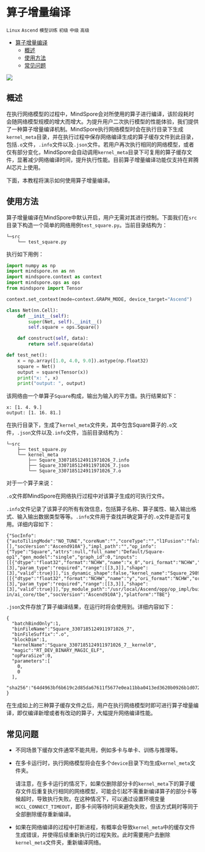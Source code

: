 # 算子增量编译

`Linux` `Ascend` `模型训练` `初级` `中级` `高级`

<!-- TOC -->

- [算子增量编译](#算子增量编译)
    - [概述](#概述)
    - [使用方法](#使用方法)
    - [常见问题](#常见问题)

<!-- /TOC -->

<a href="https://gitee.com/mindspore/docs/blob/r1.3/docs/mindspore/programming_guide/source_zh_cn/incremental_operator_build.md" target="_blank"><img src="https://gitee.com/mindspore/docs/raw/master/resource/_static/logo_source.png"></a>

## 概述

在执行网络模型的过程中，MindSpore会对所使用的算子进行编译，该阶段耗时会随网络模型规模的增大而增大。为提升用户二次执行模型的性能体验，我们提供了一种算子增量编译机制。MindSpore执行网络模型时会在执行目录下生成`kernel_meta`目录，并在执行过程中保存网络编译生成的算子缓存文件到此目录，包括`.o`文件，`.info`文件以及`.json`文件。若用户再次执行相同的网络模型，或者仅有部分变化，MindSpore会自动调用`kernel_meta`目录下可复用的算子缓存文件，显著减少网络编译时间，提升执行性能。目前算子增量编译功能仅支持在昇腾AI芯片上使用。

下面，本教程将演示如何使用算子增量编译。

## 使用方法

算子增量编译在MindSpore中默认开启，用户无需对其进行控制。下面我们在`src`目录下构造一个简单的网络用例`test_square.py`。当前目录结构为：

```text
└─src
    └── test_square.py
```

执行如下用例：

```python
import numpy as np
import mindspore.nn as nn
import mindspore.context as context
import mindspore.ops as ops
from mindspore import Tensor

context.set_context(mode=context.GRAPH_MODE, device_target="Ascend")

class Net(nn.Cell):
    def __init__(self):
        super(Net, self).__init__()
        self.square = ops.Square()

    def construct(self, data):
        return self.square(data)

def test_net():
    x = np.array([1.0, 4.0, 9.0]).astype(np.float32)
    square = Net()
    output = square(Tensor(x))
    print("x: ", x)
    print("output: ", output)


```

该网络由一个单算子`Square`构成，输出为输入的平方值。执行结果如下：

```text
x: [1. 4. 9.]
output: [1. 16. 81.]
```

在执行目录下，生成了`kernel_meta`文件夹，其中包含Square算子的`.o`文件，`.json`文件以及`.info`文件，当前目录结构为：

```text
└─src
    ├── test_square.py
    └── kernel_meta
        ├── Square_3307185124911971026_7.info
        ├── Square_3307185124911971026_7.json
        └── Square_3307185124911971026_7.o
```

对于一个算子来说：

`.o`文件即MindSpore在网络执行过程中对该算子生成的可执行文件。

`.info`文件记录了该算子的所有有效信息，包括算子名称、算子属性、输入输出格式、输入输出数据类型等等。`.info`文件用于查找并确定算子的`.o`文件是否可复用。详细内容如下：

```text
{"SocInfo":{"autoTilingMode":"NO_TUNE","coreNum":"","coreType":"","l1Fusion":"false","l2Fusion":"false","l2Mode":"2","op_debug_level":"","op_impl_mode":"","op_impl_mode_list":[],"socVersion":"Ascend910A"},"impl_path":"","op_info":{"Type":"Square","attrs":null,"full_name":"Default/Square-op1","gen_model":"single","graph_id":0,"inputs":[[{"dtype":"float32","format":"NCHW","name":"x_0","ori_format":"NCHW","ori_shape":[3],"param_type":"required","range":[[3,3]],"shape":[3],"valid":true}]],"is_dynamic_shape":false,"kernel_name":"Square_2989580383048251395_7","module_name":"impl.square","name":"square","outputs":[[{"dtype":"float32","format":"NCHW","name":"y","ori_format":"NCHW","ori_shape":[3],"param_type":"required","range":[[3,3]],"shape":[3],"valid":true}]],"py_module_path":"/usr/local/Ascend/opp/op_impl/built-in/ai_core/tbe","socVersion":"Ascend910A"},"platform":"TBE"}
```

`.json`文件存放了算子编译结果，在运行时将会使用到。详细内容如下：

```text
{
  "batchBindOnly":1,
  "binFileName":"Square_3307185124911971026_7",
  "binFileSuffix":".o",
  "blockDim":1,
  "kernelName":"Square_3307185124911971026_7__kernel0",
  "magic":"RT_DEV_BINARY_MAGIC_ELF",
  "opParaSize":0,
  "parameters":[
    0,
    0
  ],
  "sha256":"64d4963bf6b619c2d85da67611f5677e0ea11bba0413ed3620b0926b1d072a1a"
}
```

在生成如上的三种算子缓存文件之后，用户在执行网络模型时即可进行算子增量编译，即仅编译新增或者有改动的算子，大幅提升网络编译性能。

## 常见问题

- 不同场景下缓存文件通常不能共用，例如多卡与单卡、训练与推理等。

- 在多卡运行时，执行网络模型将会在多个`device`目录下均生成`kernel_meta`文件夹。

  请注意，在多卡运行的情况下，如果仅删除部分卡的`kernel_meta`下的算子缓存文件后重复执行相同的网络模型，可能会引起不需重新编译算子的部分卡等候超时，导致执行失败。在这种情况下，可以通过设置环境变量`HCCL_CONNECT_TIMEOUT`，即多卡间等待时间来避免失败，但该方式耗时等同于全部删除缓存重新编译。

- 如果在网络编译的过程中打断进程，有概率会导致`kernel_meta`中的缓存文件生成错误，并使得后续重新执行的过程失败。此时需要用户去删除`kernel_meta`文件夹，重新编译网络。
